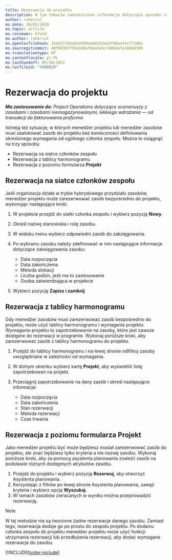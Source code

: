 ```yaml
---
title: Rezerwacja do projektu
description: W tym temacie zamieszczono informacje dotyczące sposobu rezerwowania zasobów do projektu.
author: ruhercul
ms.date: 10/01/2020
ms.topic: article
ms.reviewer: kfend
ms.author: ruhercul
ms.openlocfilehash: 15de5735ba6d25994a68192ebdf80aefec772d6e
ms.sourcegitcommit: 40f68387f594180af64a5e5c748b6efa188bd300
ms.translationtype: HT
ms.contentlocale: pl-PL
ms.lasthandoff: 05/10/2021
ms.locfileid: "5998829"
---
```

# <a name="book-to-a-project"></a>Rezerwacja do projektu

_**Ma zastosowanie do:** Project Operations dotyczące scenariuszy z zasobami i zasobami niemagazynowanymi, lekkiego wdrażania — od transakcji do fakturowania proforma_

Istnieją też sytuacje, w których menedżer projektu lub menedżer zasobów musi zaalokować zasób do projektu bez konieczności definiowania określonego wymagania od ogólnego członka zespołu. Można to osiągnąć na trzy sposoby.

- Rezerwacja na siatce członków zespołu
- Rezerwacja z tablicy harmonogramu
- Rezerwacja z poziomu formularza **Projekt**

## <a name="book-from-the-team-member-grid"></a>Rezerwacja na siatce członków zespołu

Jeśli organizacja działa w trybie hybrydowego przydziału zasobów, menedżer projektu może zarezerwować zasób bezpośrednio do projektu, wykonując następujące kroki.

1. W projekcie przejdź do siatki członka zespołu i wybierz pozycję **Nowy**.
2. Określ nazwę stanowiska i rolę zasobu.
3. W widoku menu wybierz odpowiedni zasób do zaksięgowania.
4. Po wybraniu zasobu należy zdefiniować w nim następujące informacje dotyczące zaksięgowania zasobu:

    - Data rozpoczęcia
    - Data zakończenia
    - Metoda alokacji
    - Liczba godzin, jeśli ma to zastosowanie
    - Osoba zatwierdzająca w projekcie

6. Wybierz pozycję **Zapisz i zamknij**

## <a name="book-from-the-schedule-board"></a>Rezerwacja z tablicy harmonogramu

Gdy menedżer zasobów musi zarezerwować zasób bezpośrednio do projektu, może użyć tablicy harmonogramu i wymagania projektu. Wymaganie projektu to zapotrzebowanie na zasoby, które jest zawsze dostępne do rezerwacji w programie. Wykonaj poniższe kroki, aby zarezerwować zasób z tablicy harmonogramu do projektu.

1. Przejdź do tablicy harmonogramu i na lewej stronie odfiltruj zasoby uwzględniane w zależności od wymagania.
2. W dolnym okienku wybierz kartę **Projekt**, aby wyświetlić listę zapotrzebowań na projekt.
3. Przeciągnij zapotrzebowanie na dany zasób i określ następujące informacje:

    - Data rozpoczęcia
    - Data zakończenia
    - Stan rezerwacji
    - Metoda rezerwacji
    - Czas trwania

## <a name="book-from-the-project-form"></a>Rezerwacja z poziomu formularza Projekt

Jako menedżer projektu być może będziesz musiał zarezerwować zasób do projektu, ale znać będziesz tylko kryteria a nie nazwę zasobu. Wykonaj poniższe kroki, aby za pomocą asystenta planowania znaleźć zasób na podstawie różnych dostępnych atrybutów zasobu. 

1. Przejdź do projektu i wybierz pozycję **Rezerwuj**, aby otworzyć Asystenta planowania.
2. Korzystając z filtrów po lewej stronie Asystenta planowania, zawęź kryteria i wybierz opcję **Wyszukaj.**
3. W ramach zasobów zwracanych w wyniku można przeprowadzić rezerwację.

> [!NOTE]
> W tej metodzie nie są tworzone żadne rezerwacje danego zasobu. Zamiast tego, rezerwacja dodaje go po prostu do zespołu projektu. Po dodaniu członka zespołu do projektu menedżer projektu może użyć funkcji utrzymania rezerwacji lub przedłużenia rezerwacji, aby dodać wymagane rezerwacje do zasobu.


[!INCLUDE[footer-include](../includes/footer-banner.md)]